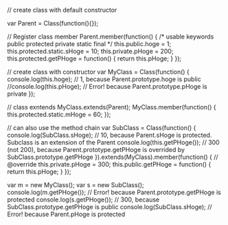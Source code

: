 // create class with default constructor

var Parent  = Class(function(){});

// Register class member
Parent.member(function() {
  /*
    usable keywords
    public
    protected
    private
    static
    final
   */
  this.public.hoge = 1;
  this.protected.static.sHoge = 10;
  this.private.pHoge = 200;
  this.protected.getPHoge = function() {
    return this.pHoge;
  }
});

// create class with constructor
var MyClass = Class(function() {
  console.log(this.hoge); // 1, because Parent.prototype.hoge is public
  //console.log(this.pHoge); // Error! because Parent.prototype.pHoge is private
});

// class exntends
MyClass.extends(Parent);
MyClass.member(function() {
	this.protected.static.mHoge = 60;
});

// can also use the method chain
var SubClass = Class(function() {
  console.log(SubClass.sHoge); // 10, because Parent.sHoge is protected. Subclass is an extension of the Parent
  console.log(this.getPHoge()); // 300 (not 200), because Parent.prototype.getPHoge is overrided by SubClass.prototype.getPHoge
}).extends(MyClass).member(function() {
  // @override
  this.private.pHoge = 300;
  this.public.getPHoge = function() {
    return this.pHoge;
  }
});

var m = new MyClass();
var s = new SubClass();
console.log(m.getPHoge()); // Error! because Parent.prototype.getPHoge is protected
console.log(s.getPHoge()); // 300, because SubClass.prototype.getPHoge is public
console.log(SubClass.sHoge); // Error! because Parent.pHoge is protected
